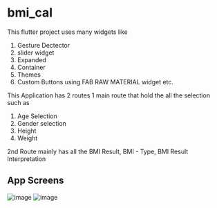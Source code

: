 # bmi_cal

This flutter project uses many widgets like 
1. Gesture Dectector 
2. slider widget
3. Expanded
4. Container
5. Themes
6. Custom Buttons using FAB RAW MATERIAL widget etc.


This Application has 2 routes 1 main route that hold the all the selection such as
1. Age Selection 
2. Gender selection
3. Height
4. Weight

2nd Route mainly has all the BMI Result, BMI - Type, BMI Result Interpretation


## App Screens

![image](https://user-images.githubusercontent.com/54629197/122679897-599e8900-d20a-11eb-8355-7474433fb626.png)
![image](https://user-images.githubusercontent.com/54629197/122680132-6bccf700-d20b-11eb-8881-18e6d74354a7.png)
